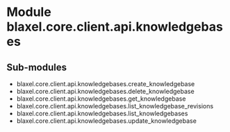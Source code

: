Module blaxel.core.client.api.knowledgebases
============================================

Sub-modules
-----------
* blaxel.core.client.api.knowledgebases.create_knowledgebase
* blaxel.core.client.api.knowledgebases.delete_knowledgebase
* blaxel.core.client.api.knowledgebases.get_knowledgebase
* blaxel.core.client.api.knowledgebases.list_knowledgebase_revisions
* blaxel.core.client.api.knowledgebases.list_knowledgebases
* blaxel.core.client.api.knowledgebases.update_knowledgebase
